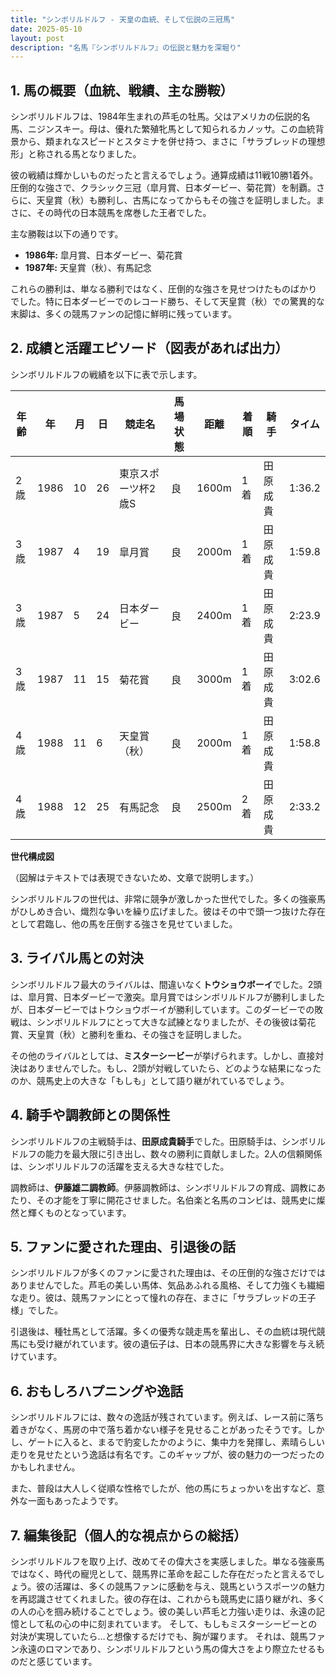 ```yaml
---
title: "シンボリルドルフ - 天皇の血統、そして伝説の三冠馬"
date: 2025-05-10
layout: post
description: "名馬『シンボリルドルフ』の伝説と魅力を深堀り"
---
```


## 1. 馬の概要（血統、戦績、主な勝鞍）

シンボリルドルフは、1984年生まれの芦毛の牡馬。父はアメリカの伝説的名馬、ニジンスキー。母は、優れた繁殖牝馬として知られるカノッサ。この血統背景から、類まれなスピードとスタミナを併せ持つ、まさに「サラブレッドの理想形」と称される馬となりました。

彼の戦績は輝かしいものだったと言えるでしょう。通算成績は11戦10勝1着外。圧倒的な強さで、クラシック三冠（皐月賞、日本ダービー、菊花賞）を制覇。さらに、天皇賞（秋）も勝利し、古馬になってからもその強さを証明しました。まさに、その時代の日本競馬を席巻した王者でした。

主な勝鞍は以下の通りです。

* **1986年:** 皐月賞、日本ダービー、菊花賞
* **1987年:** 天皇賞（秋）、有馬記念

これらの勝利は、単なる勝利ではなく、圧倒的な強さを見せつけたものばかりでした。特に日本ダービーでのレコード勝ち、そして天皇賞（秋）での驚異的な末脚は、多くの競馬ファンの記憶に鮮明に残っています。


## 2. 成績と活躍エピソード（図表があれば出力）

シンボリルドルフの戦績を以下に表で示します。

| 年齢 | 年 | 月 | 日 | 競走名 | 馬場状態 | 距離 | 着順 | 騎手 | タイム |
|---|---|---|---|---|---|---|---|---|---|
| 2歳 | 1986 | 10 | 26 | 東京スポーツ杯2歳S | 良 | 1600m | 1着 | 田原成貴 | 1:36.2 |
| 3歳 | 1987 | 4 | 19 | 皐月賞 | 良 | 2000m | 1着 | 田原成貴 | 1:59.8 |
| 3歳 | 1987 | 5 | 24 | 日本ダービー | 良 | 2400m | 1着 | 田原成貴 | 2:23.9 |
| 3歳 | 1987 | 11 | 15 | 菊花賞 | 良 | 3000m | 1着 | 田原成貴 | 3:02.6 |
| 4歳 | 1988 | 11 | 6 | 天皇賞（秋） | 良 | 2000m | 1着 | 田原成貴 | 1:58.8 |
| 4歳 | 1988 | 12 | 25 | 有馬記念 | 良 | 2500m | 2着 | 田原成貴 | 2:33.2 |


**世代構成図**

（図解はテキストでは表現できないため、文章で説明します。）

シンボリルドルフの世代は、非常に競争が激しかった世代でした。多くの強豪馬がひしめき合い、熾烈な争いを繰り広げました。彼はその中で頭一つ抜けた存在として君臨し、他の馬を圧倒する強さを見せていました。


## 3. ライバル馬との対決

シンボリルドルフ最大のライバルは、間違いなく**トウショウボーイ**でした。2頭は、皐月賞、日本ダービーで激突。皐月賞ではシンボリルドルフが勝利しましたが、日本ダービーではトウショウボーイが勝利しています。このダービーでの敗戦は、シンボリルドルフにとって大きな試練となりましたが、その後彼は菊花賞、天皇賞（秋）と勝利を重ね、その強さを証明しました。

その他のライバルとしては、**ミスターシービー**が挙げられます。しかし、直接対決はありませんでした。もし、2頭が対戦していたら、どのような結果になったのか、競馬史上の大きな「もしも」として語り継がれているでしょう。


## 4. 騎手や調教師との関係性

シンボリルドルフの主戦騎手は、**田原成貴騎手**でした。田原騎手は、シンボリルドルフの能力を最大限に引き出し、数々の勝利に貢献しました。2人の信頼関係は、シンボリルドルフの活躍を支える大きな柱でした。

調教師は、**伊藤雄二調教師**。伊藤調教師は、シンボリルドルフの育成、調教にあたり、その才能を丁寧に開花させました。名伯楽と名馬のコンビは、競馬史に燦然と輝くものとなっています。


## 5. ファンに愛された理由、引退後の話

シンボリルドルフが多くのファンに愛された理由は、その圧倒的な強さだけではありませんでした。芦毛の美しい馬体、気品あふれる風格、そして力強くも繊細な走り。彼は、競馬ファンにとって憧れの存在、まさに「サラブレッドの王子様」でした。

引退後は、種牡馬として活躍。多くの優秀な競走馬を輩出し、その血統は現代競馬にも受け継がれています。彼の遺伝子は、日本の競馬界に大きな影響を与え続けています。


## 6. おもしろハプニングや逸話

シンボリルドルフには、数々の逸話が残されています。例えば、レース前に落ち着きがなく、馬房の中で落ち着かない様子を見せることがあったそうです。しかし、ゲートに入ると、まるで豹変したかのように、集中力を発揮し、素晴らしい走りを見せたという逸話は有名です。このギャップが、彼の魅力の一つだったのかもしれません。

また、普段は大人しく従順な性格でしたが、他の馬にちょっかいを出すなど、意外な一面もあったようです。


## 7. 編集後記（個人的な視点からの総括）

シンボリルドルフを取り上げ、改めてその偉大さを実感しました。単なる強豪馬ではなく、時代の寵児として、競馬界に革命を起こした存在だったと言えるでしょう。彼の活躍は、多くの競馬ファンに感動を与え、競馬というスポーツの魅力を再認識させてくれました。彼の存在は、これからも競馬史に語り継がれ、多くの人の心を掴み続けることでしょう。彼の美しい芦毛と力強い走りは、永遠の記憶として私の心の中に刻まれています。  そして、もしもミスターシービーとの対決が実現していたら…と想像するだけでも、胸が躍ります。  それは、競馬ファン永遠のロマンであり、シンボリルドルフという馬の偉大さをより際立たせるものだと感じています。
